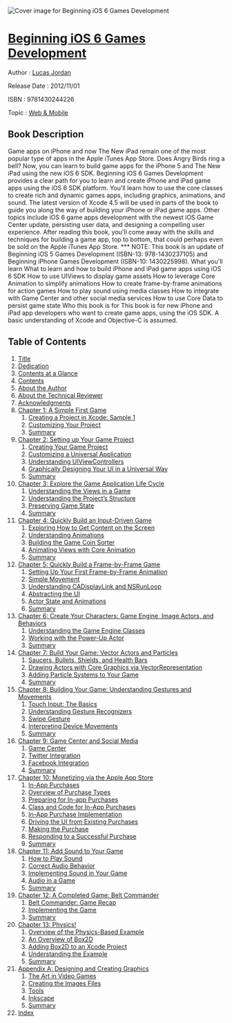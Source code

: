 ![Cover image for Beginning iOS 6 Games Development](https://imgdetail.ebookreading.net/cover/cover/web_mobile/EB9781430244226.jpg)

[Beginning iOS 6 Games Development](https://ebookreading.net/view/book/Beginning+iOS+6+Games+Development-EB9781430244226_1.html "Beginning iOS 6 Games Development")
====================================================================================================================

Author : [Lucas Jordan](https://ebookreading.net/search/author/Lucas+Jordan)

Release Date : 2012/11/01

ISBN : 9781430244226

Topic : [Web & Mobile](https://ebookreading.net/search/category/web-mobile)

Book Description
-----------------

Game apps on iPhone and now The New iPad remain one of the most popular type of apps in the Apple iTunes App Store. Does Angry Birds ring a bell? Now, you can learn to build game apps for the iPhone 5 and The New iPad using the new iOS 6 SDK.
Beginning iOS 6 Games Development provides a clear path for you to learn and create iPhone and iPad game apps using the iOS 6 SDK platform. You'll learn how to use the core classes to create rich and dynamic games apps, including graphics, animations, and sound. The latest version of Xcode 4.5 will be used in parts of the book to guide you along the way of building your iPhone or iPad game apps.
Other topics include iOS 6 game apps development with the newest iOS Game Center update, persisting user data, and designing a compelling user experience. After reading this book, you'll come away with the skills and techniques for building a game app, top to bottom, that could perhaps even be sold on the Apple iTunes App Store.
*** NOTE: This book is an update of Beginning iOS 5 Games Development (ISBN-13: 978-1430237105) and Beginning iPhone Games Development (ISBN-10: 1430225998).
What you'll learn
What to learn and how to build iPhone and iPad game apps using iOS 6 SDK
How to use UIViews to display game assets
How to leverage Core Animation to simplify animations
How to create frame-by-frame animations for action games
How to play sound using media classes
How to integrate with Game Center and other social media services
How to use Core Data to persist game state
Who this book is for
This book is for new iPhone and iPad app developers who want to create game apps, using the iOS SDK. A basic understanding of Xcode and Objective-C is assumed.
              
Table of Contents
-----------------

1. [Title](https://ebookreading.net/view/book/Beginning+iOS+6+Games+Development-EB9781430244226_2.html)
1. [Dedication](https://ebookreading.net/view/book/Beginning+iOS+6+Games+Development-EB9781430244226_4.html)
1. [Contents at a Glance](https://ebookreading.net/view/book/Beginning+iOS+6+Games+Development-EB9781430244226_5.html)
1. [Contents](https://ebookreading.net/view/book/Beginning+iOS+6+Games+Development-EB9781430244226_6.html)
1. [About the Author](https://ebookreading.net/view/book/Beginning+iOS+6+Games+Development-EB9781430244226_7.html)
1. [About the Technical Reviewer](https://ebookreading.net/view/book/Beginning+iOS+6+Games+Development-EB9781430244226_8.html)
1. [Acknowledgments](https://ebookreading.net/view/book/Beginning+iOS+6+Games+Development-EB9781430244226_9.html)
1. [Chapter 1: A Simple First Game](https://ebookreading.net/view/book/Beginning+iOS+6+Games+Development-EB9781430244226_10.html)
    1. [Creating a Project in Xcode: Sample 1](https://ebookreading.net/view/book/Beginning+iOS+6+Games+Development-EB9781430244226_10.html#Sec1)
    1. [Customizing Your Project](https://ebookreading.net/view/book/Beginning+iOS+6+Games+Development-EB9781430244226_10.html#Sec3)
    1. [Summary](https://ebookreading.net/view/book/Beginning+iOS+6+Games+Development-EB9781430244226_10.html#Sec9)
1. [Chapter 2: Setting up Your Game Project](https://ebookreading.net/view/book/Beginning+iOS+6+Games+Development-EB9781430244226_11.html)
    1. [Creating Your Game Project](https://ebookreading.net/view/book/Beginning+iOS+6+Games+Development-EB9781430244226_11.html#Sec1)
    1. [Customizing a Universal Application](https://ebookreading.net/view/book/Beginning+iOS+6+Games+Development-EB9781430244226_11.html#Sec2)
    1. [Understanding UIViewControllers](https://ebookreading.net/view/book/Beginning+iOS+6+Games+Development-EB9781430244226_11.html#Sec4)
    1. [Graphically Designing Your UI in a Universal Way](https://ebookreading.net/view/book/Beginning+iOS+6+Games+Development-EB9781430244226_11.html#Sec6)
    1. [Summary](https://ebookreading.net/view/book/Beginning+iOS+6+Games+Development-EB9781430244226_11.html#Sec12)
1. [Chapter 3: Explore the Game Application Life Cycle](https://ebookreading.net/view/book/Beginning+iOS+6+Games+Development-EB9781430244226_12.html)
    1. [Understanding the Views in a Game](https://ebookreading.net/view/book/Beginning+iOS+6+Games+Development-EB9781430244226_12.html#Sec1)
    1. [Understanding the Project’s Structure](https://ebookreading.net/view/book/Beginning+iOS+6+Games+Development-EB9781430244226_12.html#Sec3)
    1. [Preserving Game State](https://ebookreading.net/view/book/Beginning+iOS+6+Games+Development-EB9781430244226_12.html#Sec16)
    1. [Summary](https://ebookreading.net/view/book/Beginning+iOS+6+Games+Development-EB9781430244226_12.html#Sec19)
1. [Chapter 4: Quickly Build an Input-Driven Game](https://ebookreading.net/view/book/Beginning+iOS+6+Games+Development-EB9781430244226_13.html)
    1. [Exploring How to Get Content on the Screen](https://ebookreading.net/view/book/Beginning+iOS+6+Games+Development-EB9781430244226_13.html#Sec1)
    1. [Understanding Animations](https://ebookreading.net/view/book/Beginning+iOS+6+Games+Development-EB9781430244226_13.html#Sec5)
    1. [Building the Game Coin Sorter](https://ebookreading.net/view/book/Beginning+iOS+6+Games+Development-EB9781430244226_13.html#Sec7)
    1. [Animating Views with Core Animation](https://ebookreading.net/view/book/Beginning+iOS+6+Games+Development-EB9781430244226_13.html#Sec15)
    1. [Summary](https://ebookreading.net/view/book/Beginning+iOS+6+Games+Development-EB9781430244226_13.html#Sec16)
1. [Chapter 5: Quickly Build a Frame-by-Frame Game](https://ebookreading.net/view/book/Beginning+iOS+6+Games+Development-EB9781430244226_14.html)
    1. [Setting Up Your First Frame-by-Frame Animation](https://ebookreading.net/view/book/Beginning+iOS+6+Games+Development-EB9781430244226_14.html#Sec1)
    1. [Simple Movement](https://ebookreading.net/view/book/Beginning+iOS+6+Games+Development-EB9781430244226_14.html#Sec2)
    1. [Understanding CADisplayLink and NSRunLoop](https://ebookreading.net/view/book/Beginning+iOS+6+Games+Development-EB9781430244226_14.html#Sec6)
    1. [Abstracting the UI](https://ebookreading.net/view/book/Beginning+iOS+6+Games+Development-EB9781430244226_14.html#Sec7)
    1. [Actor State and Animations](https://ebookreading.net/view/book/Beginning+iOS+6+Games+Development-EB9781430244226_14.html#Sec16)
    1. [Summary](https://ebookreading.net/view/book/Beginning+iOS+6+Games+Development-EB9781430244226_14.html#Sec19)
1. [Chapter 6: Create Your Characters: Game Engine, Image Actors, and Behaviors](https://ebookreading.net/view/book/Beginning+iOS+6+Games+Development-EB9781430244226_15.html)
    1. [Understanding the Game Engine Classes](https://ebookreading.net/view/book/Beginning+iOS+6+Games+Development-EB9781430244226_15.html#Sec1)
    1. [Working with the Power-Up Actor](https://ebookreading.net/view/book/Beginning+iOS+6+Games+Development-EB9781430244226_15.html#Sec12)
    1. [Summary](https://ebookreading.net/view/book/Beginning+iOS+6+Games+Development-EB9781430244226_15.html#Sec22)
1. [Chapter 7: Build Your Game: Vector Actors and Particles](https://ebookreading.net/view/book/Beginning+iOS+6+Games+Development-EB9781430244226_16.html)
    1. [Saucers, Bullets, Shields, and Health Bars](https://ebookreading.net/view/book/Beginning+iOS+6+Games+Development-EB9781430244226_16.html#Sec1)
    1. [Drawing Actors with Core Graphics via VectorRepresentation](https://ebookreading.net/view/book/Beginning+iOS+6+Games+Development-EB9781430244226_16.html#Sec7)
    1. [Adding Particle Systems to Your Game](https://ebookreading.net/view/book/Beginning+iOS+6+Games+Development-EB9781430244226_16.html#Sec12)
    1. [Summary](https://ebookreading.net/view/book/Beginning+iOS+6+Games+Development-EB9781430244226_16.html#Sec18)
1. [Chapter 8: Building Your Game: Understanding Gestures and Movements](https://ebookreading.net/view/book/Beginning+iOS+6+Games+Development-EB9781430244226_17.html)
    1. [Touch Input: The Basics](https://ebookreading.net/view/book/Beginning+iOS+6+Games+Development-EB9781430244226_17.html#Sec1)
    1. [Understanding Gesture Recognizers](https://ebookreading.net/view/book/Beginning+iOS+6+Games+Development-EB9781430244226_17.html#Sec5)
    1. [Swipe Gesture](https://ebookreading.net/view/book/Beginning+iOS+6+Games+Development-EB9781430244226_17.html#Sec16)
    1. [Interpreting Device Movements](https://ebookreading.net/view/book/Beginning+iOS+6+Games+Development-EB9781430244226_17.html#Sec17)
    1. [Summary](https://ebookreading.net/view/book/Beginning+iOS+6+Games+Development-EB9781430244226_17.html#Sec20)
1. [Chapter 9: Game Center and Social Media](https://ebookreading.net/view/book/Beginning+iOS+6+Games+Development-EB9781430244226_18.html)
    1. [Game Center](https://ebookreading.net/view/book/Beginning+iOS+6+Games+Development-EB9781430244226_18.html#Sec1)
    1. [Twitter Integration](https://ebookreading.net/view/book/Beginning+iOS+6+Games+Development-EB9781430244226_18.html#Sec7)
    1. [Facebook Integration](https://ebookreading.net/view/book/Beginning+iOS+6+Games+Development-EB9781430244226_18.html#Sec8)
    1. [Summary](https://ebookreading.net/view/book/Beginning+iOS+6+Games+Development-EB9781430244226_18.html#Sec12)
1. [Chapter 10: Monetizing via the Apple App Store](https://ebookreading.net/view/book/Beginning+iOS+6+Games+Development-EB9781430244226_19.html)
    1. [In-App Purchases](https://ebookreading.net/view/book/Beginning+iOS+6+Games+Development-EB9781430244226_19.html#Sec1)
    1. [Overview of Purchase Types](https://ebookreading.net/view/book/Beginning+iOS+6+Games+Development-EB9781430244226_19.html#Sec2)
    1. [Preparing for In-app Purchases](https://ebookreading.net/view/book/Beginning+iOS+6+Games+Development-EB9781430244226_19.html#Sec8)
    1. [Class and Code for In-App Purchases](https://ebookreading.net/view/book/Beginning+iOS+6+Games+Development-EB9781430244226_19.html#Sec11)
    1. [In-App Purchase Implementation](https://ebookreading.net/view/book/Beginning+iOS+6+Games+Development-EB9781430244226_19.html#Sec12)
    1. [Driving the UI from Existing Purchases](https://ebookreading.net/view/book/Beginning+iOS+6+Games+Development-EB9781430244226_19.html#Sec13)
    1. [Making the Purchase](https://ebookreading.net/view/book/Beginning+iOS+6+Games+Development-EB9781430244226_19.html#Sec14)
    1. [Responding to a Successful Purchase](https://ebookreading.net/view/book/Beginning+iOS+6+Games+Development-EB9781430244226_19.html#Sec15)
    1. [Summary](https://ebookreading.net/view/book/Beginning+iOS+6+Games+Development-EB9781430244226_19.html#Sec16)
1. [Chapter 11: Add Sound to Your Game](https://ebookreading.net/view/book/Beginning+iOS+6+Games+Development-EB9781430244226_20.html)
    1. [How to Play Sound](https://ebookreading.net/view/book/Beginning+iOS+6+Games+Development-EB9781430244226_20.html#Sec1)
    1. [Correct Audio Behavior](https://ebookreading.net/view/book/Beginning+iOS+6+Games+Development-EB9781430244226_20.html#Sec2)
    1. [Implementing Sound in Your Game](https://ebookreading.net/view/book/Beginning+iOS+6+Games+Development-EB9781430244226_20.html#Sec6)
    1. [Audio in a Game](https://ebookreading.net/view/book/Beginning+iOS+6+Games+Development-EB9781430244226_20.html#Sec9)
    1. [Summary](https://ebookreading.net/view/book/Beginning+iOS+6+Games+Development-EB9781430244226_20.html#Sec13)
1. [Chapter 12: A Completed Game: Belt Commander](https://ebookreading.net/view/book/Beginning+iOS+6+Games+Development-EB9781430244226_21.html)
    1. [Belt Commander: Game Recap](https://ebookreading.net/view/book/Beginning+iOS+6+Games+Development-EB9781430244226_21.html#Sec1)
    1. [Implementing the Game](https://ebookreading.net/view/book/Beginning+iOS+6+Games+Development-EB9781430244226_21.html#Sec6)
    1. [Summary](https://ebookreading.net/view/book/Beginning+iOS+6+Games+Development-EB9781430244226_21.html#Sec25)
1. [Chapter 13: Physics!](https://ebookreading.net/view/book/Beginning+iOS+6+Games+Development-EB9781430244226_22.html)
    1. [Overview of the Physics-Based Example](https://ebookreading.net/view/book/Beginning+iOS+6+Games+Development-EB9781430244226_22.html#Sec1)
    1. [An Overview of Box2D](https://ebookreading.net/view/book/Beginning+iOS+6+Games+Development-EB9781430244226_22.html#Sec2)
    1. [Adding Box2D to an Xcode Project](https://ebookreading.net/view/book/Beginning+iOS+6+Games+Development-EB9781430244226_22.html#Sec6)
    1. [Understanding the Example](https://ebookreading.net/view/book/Beginning+iOS+6+Games+Development-EB9781430244226_22.html#Sec7)
    1. [Summary](https://ebookreading.net/view/book/Beginning+iOS+6+Games+Development-EB9781430244226_22.html#Sec12)
1. [Appendix A: Designing and Creating Graphics](https://ebookreading.net/view/book/Beginning+iOS+6+Games+Development-EB9781430244226_23.html)
    1. [The Art in Video Games](https://ebookreading.net/view/book/Beginning+iOS+6+Games+Development-EB9781430244226_23.html#Sec2)
    1. [Creating the Images Files](https://ebookreading.net/view/book/Beginning+iOS+6+Games+Development-EB9781430244226_23.html#Sec5)
    1. [Tools](https://ebookreading.net/view/book/Beginning+iOS+6+Games+Development-EB9781430244226_23.html#Sec12)
    1. [Inkscape](https://ebookreading.net/view/book/Beginning+iOS+6+Games+Development-EB9781430244226_23.html#Sec15)
    1. [Summary](https://ebookreading.net/view/book/Beginning+iOS+6+Games+Development-EB9781430244226_23.html#Sec16)
1. [Index](https://ebookreading.net/view/book/Beginning+iOS+6+Games+Development-EB9781430244226_24.html)
